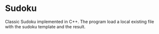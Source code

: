 # Sudoku
Classic Sudoku implemented in C++. The program load a local existing file with the sudoku template and the result.
